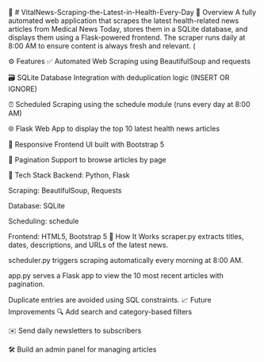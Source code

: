 📰 # VitalNews-Scraping-the-Latest-in-Health-Every-Day
📌 Overview
A fully automated web application that scrapes the latest health-related news articles from Medical News Today, stores them in a SQLite database, and displays them using a Flask-powered frontend. The scraper runs daily at 8:00 AM to ensure content is always fresh and relevant. (

⚙️ Features
✅ Automated Web Scraping using BeautifulSoup and requests

🗃️ SQLite Database Integration with deduplication logic (INSERT OR IGNORE)

⏰ Scheduled Scraping using the schedule module (runs every day at 8:00 AM)

🌐 Flask Web App to display the top 10 latest health news articles

📄 Responsive Frontend UI built with Bootstrap 5

📑 Pagination Support to browse articles by page

🧱 Tech Stack
Backend: Python, Flask

Scraping: BeautifulSoup, Requests

Database: SQLite

Scheduling: schedule

Frontend: HTML5, Bootstrap 5
🚀 How It Works
scraper.py extracts titles, dates, descriptions, and URLs of the latest news.

scheduler.py triggers scraping automatically every morning at 8:00 AM.

app.py serves a Flask app to view the 10 most recent articles with pagination.

Duplicate entries are avoided using SQL constraints.
📈 Future Improvements
🔍 Add search and category-based filters

✉️ Send daily newsletters to subscribers

🛠️ Build an admin panel for managing articles




